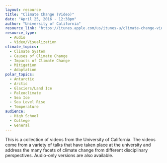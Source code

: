 ```yaml
---
layout: resource
title: "Climate Change (Video)"
date: "April 25, 2016 - 12:38pm"
author: "University of California"
resource_link: "https://itunes.apple.com/us/itunes-u/climate-change-video/id382085466?mt=10"
resource_type:
  - Audio
  - Video/Visualization
climate_topics:
  - Climate System
  - Causes of Climate Change
  - Impacts of Climate Change
  - Mitigation
  - Adaptation
polar_topics:
  - Antarctic
  - Arctic
  - Glaciers/Land Ice
  - Paleoclimate
  - Sea Ice
  - Sea Level Rise
  - Temperature
audience:
  - High School
  - College
  - General
---
```


This is a collection of videos from the University of California. The videos come from a variety of talks that have taken place at the university and address the many facets of climate change from different disciplinary perspectives. Audio-only versions are also available.